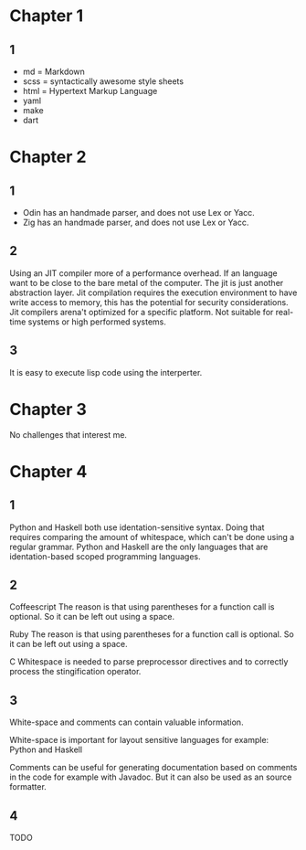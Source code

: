 # Chapter 1
## 1
- md = Markdown
- scss = syntactically awesome style sheets
- html = Hypertext Markup Language
- yaml 
- make  
- dart

# Chapter 2
## 1
- Odin has an handmade parser, and does not use Lex or Yacc.
- Zig has an handmade parser, and does not use Lex or Yacc.

## 2
Using an JIT compiler more of a performance overhead. If an language want to be close to the bare metal of the computer. The jit is just another abstraction layer. Jit compilation requires the execution environment to have write access to memory, this has the potential for security considerations. Jit compilers arena't optimized for a specific platform. Not suitable for real-time systems or high performed systems.

## 3
It is easy to execute lisp code using the interperter. 

# Chapter 3
No challenges that interest me.

# Chapter 4
## 1
Python and Haskell both use identation-sensitive syntax. Doing that requires comparing the amount of whitespace, which can't be done using a regular grammar. Python and Haskell are the only languages that are identation-based scoped programming languages.

## 2
Coffeescript
The reason is that using parentheses for a function call is optional. So it can be left out using a space.

Ruby
The reason is that using parentheses for a function call is optional. So it can be left out using a space.

C
Whitespace is needed to parse preprocessor directives and to correctly process the stingification operator.

## 3
White-space and comments can contain valuable information. 

White-space is important for layout sensitive languages for example: Python and Haskell

Comments can be useful for generating documentation based on comments in the code for example with Javadoc. But it can also be used as an source formatter.

## 4
TODO
